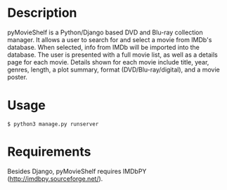 # Description

pyMovieShelf is a Python/Django based DVD and Blu-ray collection manager. It allows a user to search for and select a movie from IMDb's database. When selected, info from IMDb will be imported into the database. The user is presented with a full movie list, as well as a details page for each movie. Details shown for each movie include title, year, genres, length, a plot summary, format (DVD/Blu-ray/digital), and a movie poster.

# Usage

`$ python3 manage.py runserver`

# Requirements

Besides Django, pyMovieShelf requires IMDbPY (http://imdbpy.sourceforge.net/).
